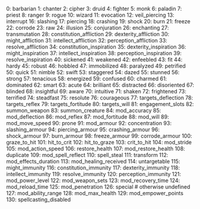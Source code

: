 0: barbarian
1: chanter
2: cipher
3: druid
4: fighter
5: monk
6: paladin
7: priest
8: ranger
9: rogue
10: wizard
11: evocation
12: veil_piercing
13: interrupt
16: slashing
17: piercing
18: crashing
19: shock
20: burn
21: freeze
22: corrode
23: raw
24: illusion
25: conjuration
26: enchanting
27: transmutation
28: constitution_affliction
29: dexterity_affliction
30: might_affliction
31: intellect_affliction
32: perception_affliction
33: resolve_affliction
34: constitution_inspiration
35: dexterity_inspiration
36: might_inspiration
37: intellect_inspiration
38: perception_inspiration
39: resolve_inspiration
40: sickened
41: weakened
42: enfeebled
43: fit
44: hardy
45: robust
46: hobbled
47: immobilized
48: paralyzed
49: petrified
50: quick
51: nimble
52: swift
53: staggered
54: dazed
55: stunned
56: strong
57: tenacious
58: energized
59: confused
60: charmed
61: dominated
62: smart
63: acute
64: brilliant
65: distracted
66: disoriented
67: blinded
68: insightful
69: aware
70: intuitive
71: shaken
72: frightened
73: terrified
74: steadfast
75: resolute
76: courageous
77: targets_deflection
78: targets_reflex
79: targets_fortitude
80: targets_will
81: engagement_slots
82: summon_weapon
83: summon_creature
84: mod_accuracy
85: mod_deflection
86: mod_reflex
87: mod_fortitude
88: mod_will
89: mod_move_speed
90: prone
91: mod_armour
92: concentration
93: slashing_armour
94: piercing_armour
95: crashing_armour
96: shock_armour
97: burn_armour
98: freeze_armour
99: corrode_armour
100: graze_to_hit
101: hit_to_crit
102: hit_to_graze
103: crit_to_hit
104: mod_stride
105: mod_action_speed
106: restore_health
107: mod_restore_health
108: duplicate
109: mod_spell_reflect
110: spell_steal
111: transform
112: mod_effects_duration
113: mod_healing_received
114: untargetable
115: might_immunity
116: constitution_immunity
117: dexterity_immunity
118: intellect_immunity
119: resolve_immunity
120: perception_immunity
121: mod_power_level
122: mod_weapon_sets
123: mod_recovery_time
124: mod_reload_time
125: mod_penetration
126: special # otherwise undefined
127: mod_ability_range
128: mod_max_health
129: mod_empower_points
130: spellcasting_disabled

